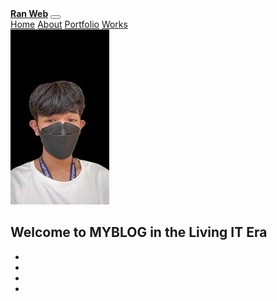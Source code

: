 <!DOCTYPE html>
<html lang="en">
<head>
    <meta charset="utf-8">
    <meta name="viewport" content="width=device-width, initial-scale=1">
    <title>Home - Myblogs</title>
    <link rel="preconnect" href="https://fonts.googleapis.com">
<link rel="preconnect" href="https://fonts.gstatic.com" crossorigin>
<link href="https://fonts.googleapis.com/css2?family=Montserrat:ital,wght@0,100..900;1,100..900&display=swap" rel="stylesheet">
    <link href="https://cdn.jsdelivr.net/npm/bootstrap@5.2.3/dist/css/bootstrap.min.css" rel="stylesheet">
    <link rel="stylesheet" href="style.css">
    <link rel="stylesheet" href="https://cdnjs.cloudflare.com/ajax/libs/font-awesome/6.4.0/css/all.min.css">
    <script src="https://cdn.jsdelivr.net/npm/bootstrap@5.2.3/dist/js/bootstrap.bundle.min.js"></script>
</head>
<body class="home11">
      <nav class="navbar navbar-expand-lg fixed-top">
        <div class="container">
         <a class="hi navbar-brand font-weight-bold" href="#Home"><b><strong>Ran Web</strong></b></a>
         <button class="navbar-toggler" type="button" data-bs-toggle="collapse" data-bs-target="#collapsibleNavbar">
          <span class="ho navbar-toggler-icon"></span>
          </button>
          <div class="collapse navbar-collapse justify-content-end" id="collapsibleNavbar">         
             <div class="navbar-nav text-uppercase text-end">
                <a class="nav-link px-lg-4 rounded" href="#Home">Home</a>
                <a class="nav-link px-lg-4 rounded" href="#Home">About</a>
                <a class="nav-link px-lg-4 rounded" href="#Home">Portfolio</a>
                <a class="nav-link px-lg-4 rounded" href="#Home">Works</a>
              </div>
            </div>
          </div>
        </nav> 
    </div>
<section id="Home" class="home">
  <img class="hops" src="image/pic1.png"></div>
  <h1 class="display-6">Welcome to MYBLOG in the Living IT Era</h1>
    <div class="container">
      <div class="row">
        <div class="col-lg-10 custom-col">
          <ul class="list-inline">
            <li class="list-inline-item">
              <a href="https://www.tiktok.com/@randyescartin16"><i class="fab fa-tiktok border border-dark rounded-circle p-1"></i></a>
            </li>
            <li class="list-inline-item">
              <a href="https://www.facebook.com/randyescartinjr.shesh"><i class="fab fa-facebook border border-dark rounded-circle p-1"></i></a>
            </li>
            <li class="list-inline-item">
              <a href="https://twitter.com/Randyescartin1"><i class="fab fa-twitter border border-dark rounded-circle p-1"></i></a>
            </li>
            <li class="list-inline-item">
              <a href="#"><i class="fab fa-instagram border border-dark rounded-circle p-1"></i></a>
            </li>
          </ul>
        </div>
      <div>
   </div>
  </section>  
</body>
</html>
